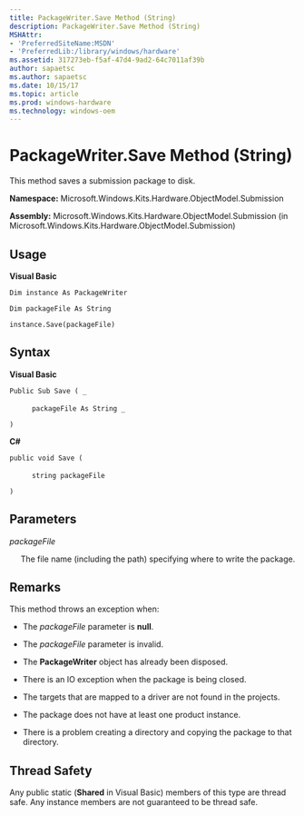 ```yaml
---
title: PackageWriter.Save Method (String)
description: PackageWriter.Save Method (String)
MSHAttr:
- 'PreferredSiteName:MSDN'
- 'PreferredLib:/library/windows/hardware'
ms.assetid: 317273eb-f5af-47d4-9ad2-64c7011af39b
author: sapaetsc
ms.author: sapaetsc
ms.date: 10/15/17
ms.topic: article
ms.prod: windows-hardware
ms.technology: windows-oem
---
```


# PackageWriter.Save Method (String)


This method saves a submission package to disk.

**Namespace:** Microsoft.Windows.Kits.Hardware.ObjectModel.Submission

**Assembly:** Microsoft.Windows.Kits.Hardware.ObjectModel.Submission (in Microsoft.Windows.Kits.Hardware.ObjectModel.Submission)

## <span id="Usage"></span><span id="usage"></span><span id="USAGE"></span>Usage


**Visual Basic**

`Dim instance As PackageWriter`

`Dim packageFile As String`

`instance.Save(packageFile)`

## <span id="Syntax"></span><span id="syntax"></span><span id="SYNTAX"></span>Syntax


**Visual Basic**

`Public Sub Save ( _`

          `packageFile As String _`

`) `

**C#**

`public void Save (`

          `string packageFile`

`)`

## <span id="Parameters"></span><span id="parameters"></span><span id="PARAMETERS"></span>Parameters


*packageFile*

     The file name (including the path) specifying where to write the package.

## <span id="Remarks"></span><span id="remarks"></span><span id="REMARKS"></span>Remarks


This method throws an exception when:

-   The *packageFile* parameter is **null**.

-   The *packageFile* parameter is invalid.

-   The **PackageWriter** object has already been disposed.

-   There is an IO exception when the package is being closed.

-   The targets that are mapped to a driver are not found in the projects.

-   The package does not have at least one product instance.

-   There is a problem creating a directory and copying the package to that directory.

## <span id="Thread_Safety"></span><span id="thread_safety"></span><span id="THREAD_SAFETY"></span>Thread Safety


Any public static (**Shared** in Visual Basic) members of this type are thread safe. Any instance members are not guaranteed to be thread safe.

 

 






